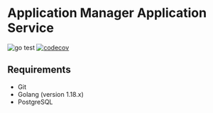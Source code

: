 # Application Manager Application Service

![go test](https://github.com/flhansen/application-manager-application-service-golang/actions/workflows/test.yml/badge.svg)
[![codecov](https://codecov.io/gh/flhansen/application-manager-application-service-golang/branch/master/graph/badge.svg?token=s3ltcQVab9)](https://codecov.io/gh/flhansen/application-manager-application-service-golang)

## Requirements
- Git
- Golang (version 1.18.x)
- PostgreSQL